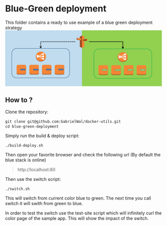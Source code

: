 # Blue-Green deployment
This folder contains a ready to use example of a blue green deployment strategy
<a href="../blue-green-deployment"><img src="../images/bg.png" alt="alt text"></a>

## How to ? 
Clone the repository:

    git clone git@github.com:GabrielWal/docker-utils.git
    cd blue-green-deployment

Simply run the build & deploy script:

    ./build-deploy.sh

Then open your favorite browser and check the following url (By default the blue stack is online)
>http://localhost:80

Then use the switch script:

    ./switch.sh

This will switch from current color blue to green.
The next time you call switch it will swith from green to blue.

In order to test the switch use the test-site script which will infinitely curl the color page of the sample app. This will show the impact of the switch.